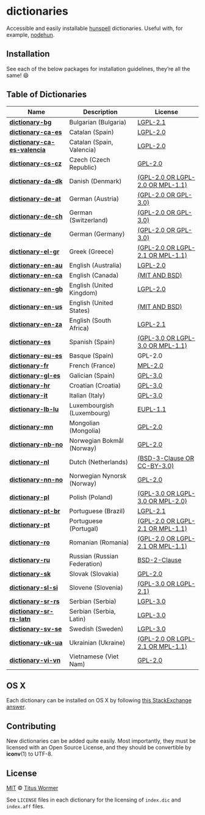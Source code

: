 # dictionaries

Accessible and easily installable [hunspell](http://hunspell.sourceforge.net)
dictionaries. Useful with, for example,
[nodehun](https://github.com/nathanjsweet/nodehun).

## Installation

See each of the below packages for installation guidelines, they’re all the
same! :smile:

## Table of Dictionaries

| Name                                                            | Description                    | License                                                                |
| --------------------------------------------------------------- | ------------------------------ | ---------------------------------------------------------------------- |
| **[dictionary\-bg](dictionaries/bg_BG)**                        | Bulgarian \(Bulgaria\)         | [LGPL\-2\.1](dictionaries/bg_BG/LICENSE)                               |
| **[dictionary\-ca\-es](dictionaries/ca_ES)**                    | Catalan \(Spain\)              | [LGPL\-2\.0](dictionaries/ca_ES/LICENSE)                               |
| **[dictionary\-ca\-es\-valencia](dictionaries/ca_ES-valencia)** | Catalan \(Spain, Valencia\)    | [LGPL\-2\.0](dictionaries/ca_ES-valencia/LICENSE)                      |
| **[dictionary\-cs\-cz](dictionaries/cs_CZ)**                    | Czech \(Czech Republic\)       | [GPL\-2\.0](dictionaries/cs_CZ/LICENSE)                                |
| **[dictionary\-da\-dk](dictionaries/da_DK)**                    | Danish \(Denmark\)             | [\(GPL\-2\.0 OR LGPL\-2\.0 OR MPL\-1\.1\)](dictionaries/da_DK/LICENSE) |
| **[dictionary\-de\-at](dictionaries/de_AT)**                    | German \(Austria\)             | [\(GPL\-2\.0 OR GPL\-3\.0\)](dictionaries/de_AT/LICENSE)               |
| **[dictionary\-de\-ch](dictionaries/de_CH)**                    | German \(Switzerland\)         | [\(GPL\-2\.0 OR GPL\-3\.0\)](dictionaries/de_CH/LICENSE)               |
| **[dictionary\-de](dictionaries/de_DE)**                        | German \(Germany\)             | [\(GPL\-2\.0 OR GPL\-3\.0\)](dictionaries/de_DE/LICENSE)               |
| **[dictionary\-el\-gr](dictionaries/el_GR)**                    | Greek \(Greece\)               | [\(GPL\-2\.0 OR LGPL\-2\.1 OR MPL\-1\.1\)](dictionaries/el_GR/LICENSE) |
| **[dictionary\-en\-au](dictionaries/en_AU)**                    | English \(Australia\)          | [LGPL\-2\.0](dictionaries/en_AU/LICENSE)                               |
| **[dictionary\-en\-ca](dictionaries/en_CA)**                    | English \(Canada\)             | [\(MIT AND BSD\)](dictionaries/en_CA/LICENSE)                          |
| **[dictionary\-en\-gb](dictionaries/en_GB)**                    | English \(United Kingdom\)     | [LGPL\-2\.0](dictionaries/en_GB/LICENSE)                               |
| **[dictionary\-en\-us](dictionaries/en_US)**                    | English \(United States\)      | [\(MIT AND BSD\)](dictionaries/en_US/LICENSE)                          |
| **[dictionary\-en\-za](dictionaries/en_ZA)**                    | English \(South Africa\)       | [LGPL\-2\.1](dictionaries/en_ZA/LICENSE)                               |
| **[dictionary\-es](dictionaries/es_ES)**                        | Spanish \(Spain\)              | [\(GPL\-3\.0 OR LGPL\-3\.0 OR MPL\-1\.1\)](dictionaries/es_ES/LICENSE) |
| **[dictionary\-eu\-es](dictionaries/eu_ES)**                    | Basque \(Spain\)               | GPL\-2\.0                                                              |
| **[dictionary\-fr](dictionaries/fr_FR)**                        | French \(France\)              | [MPL\-2\.0](dictionaries/fr_FR/LICENSE)                                |
| **[dictionary\-gl\-es](dictionaries/gl_ES)**                    | Galician \(Spain\)             | [GPL\-3\.0](dictionaries/gl_ES/LICENSE)                                |
| **[dictionary\-hr](dictionaries/hr_HR)**                        | Croatian \(Croatia\)           | [GPL\-3\.0](dictionaries/hr_HR/LICENSE)                                |
| **[dictionary\-it](dictionaries/it_IT)**                        | Italian \(Italy\)              | [GPL\-3\.0](dictionaries/it_IT/LICENSE)                                |
| **[dictionary\-lb\-lu](dictionaries/lb_LU)**                    | Luxembourgish \(Luxembourg\)   | [EUPL\-1\.1](dictionaries/lb_LU/LICENSE)                               |
| **[dictionary\-mn](dictionaries/mn_MN)**                        | Mongolian \(Mongolia\)         | [GPL\-2\.0](dictionaries/mn_MN/LICENSE)                                |
| **[dictionary\-nb\-no](dictionaries/nb_NO)**                    | Norwegian Bokmål \(Norway\)    | [GPL\-2\.0](dictionaries/nb_NO/LICENSE)                                |
| **[dictionary\-nl](dictionaries/nl_NL)**                        | Dutch \(Netherlands\)          | [\(BSD\-3\-Clause OR CC\-BY\-3\.0\)](dictionaries/nl_NL/LICENSE)       |
| **[dictionary\-nn\-no](dictionaries/nn_NO)**                    | Norwegian Nynorsk \(Norway\)   | [GPL\-2\.0](dictionaries/nn_NO/LICENSE)                                |
| **[dictionary\-pl](dictionaries/pl_PL)**                        | Polish \(Poland\)              | [\(GPL\-3\.0 OR LGPL\-3\.0 OR MPL\-2\.0\)](dictionaries/pl_PL/LICENSE) |
| **[dictionary\-pt\-br](dictionaries/pt_BR)**                    | Portuguese \(Brazil\)          | [LGPL\-2\.1](dictionaries/pt_BR/LICENSE)                               |
| **[dictionary\-pt](dictionaries/pt_PT)**                        | Portuguese \(Portugal\)        | [\(GPL\-2\.0 OR LGPL\-2\.1 OR MPL\-1\.1\)](dictionaries/pt_PT/LICENSE) |
| **[dictionary\-ro](dictionaries/ro_RO)**                        | Romanian \(Romania\)           | [\(GPL\-2\.0 OR LGPL\-2\.1 OR MPL\-1\.1\)](dictionaries/ro_RO/LICENSE) |
| **[dictionary\-ru](dictionaries/ru_RU)**                        | Russian \(Russian Federation\) | [BSD\-2\-Clause](dictionaries/ru_RU/LICENSE)                           |
| **[dictionary\-sk](dictionaries/sk_SK)**                        | Slovak \(Slovakia\)            | [GPL\-2\.0](dictionaries/sk_SK/LICENSE)                                |
| **[dictionary\-sl\-si](dictionaries/sl_SI)**                    | Slovene \(Slovenia\)           | [\(GPL\-3\.0 OR LGPL\-2\.1\)](dictionaries/sl_SI/LICENSE)              |
| **[dictionary\-sr\-rs](dictionaries/sr_RS)**                    | Serbian \(Serbia\)             | [LGPL\-3\.0](dictionaries/sr_RS/LICENSE)                               |
| **[dictionary\-sr\-rs\-latn](dictionaries/sr_RS-Latn)**         | Serbian \(Serbia, Latin\)      | [LGPL\-3\.0](dictionaries/sr_RS-Latn/LICENSE)                          |
| **[dictionary\-sv\-se](dictionaries/sv_SE)**                    | Swedish \(Sweden\)             | [LGPL\-3\.0](dictionaries/sv_SE/LICENSE)                               |
| **[dictionary\-uk\-ua](dictionaries/uk_UA)**                    | Ukrainian \(Ukraine\)          | [\(GPL\-2\.0 OR LGPL\-2\.1 OR MPL\-1\.1\)](dictionaries/uk_UA/LICENSE) |
| **[dictionary\-vi\-vn](dictionaries/vi_VN)**                    | Vietnamese \(Viet Nam\)        | [GPL\-2\.0](dictionaries/vi_VN/LICENSE)                                |

## OS X

Each dictionary can be installed on OS X by following
[this StackExchange answer](http://apple.stackexchange.com/a/11842).

## Contributing

New dictionaries can be added quite easily. Most importantly, they must be
licensed with an Open Source License, and they should be convertible by
**iconv**(1) to UTF-8.

## License

[MIT](LICENSE) © [Titus Wormer](https://wooorm.com)

See `LICENSE` files in each dictionary for the licensing of `index.dic` and
`index.aff` files.
